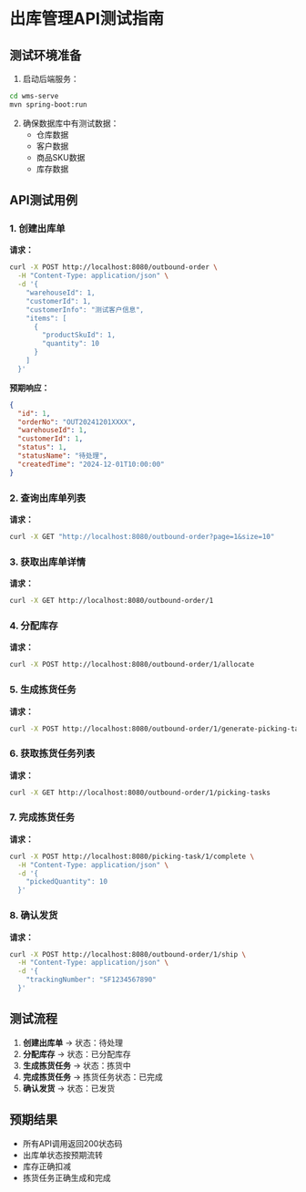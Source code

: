 # 出库管理API测试指南

## 测试环境准备

1. 启动后端服务：
```bash
cd wms-serve
mvn spring-boot:run
```

2. 确保数据库中有测试数据：
   - 仓库数据
   - 客户数据
   - 商品SKU数据
   - 库存数据

## API测试用例

### 1. 创建出库单

**请求：**
```bash
curl -X POST http://localhost:8080/outbound-order \
  -H "Content-Type: application/json" \
  -d '{
    "warehouseId": 1,
    "customerId": 1,
    "customerInfo": "测试客户信息",
    "items": [
      {
        "productSkuId": 1,
        "quantity": 10
      }
    ]
  }'
```

**预期响应：**
```json
{
  "id": 1,
  "orderNo": "OUT20241201XXXX",
  "warehouseId": 1,
  "customerId": 1,
  "status": 1,
  "statusName": "待处理",
  "createdTime": "2024-12-01T10:00:00"
}
```

### 2. 查询出库单列表

**请求：**
```bash
curl -X GET "http://localhost:8080/outbound-order?page=1&size=10"
```

### 3. 获取出库单详情

**请求：**
```bash
curl -X GET http://localhost:8080/outbound-order/1
```

### 4. 分配库存

**请求：**
```bash
curl -X POST http://localhost:8080/outbound-order/1/allocate
```

### 5. 生成拣货任务

**请求：**
```bash
curl -X POST http://localhost:8080/outbound-order/1/generate-picking-tasks
```

### 6. 获取拣货任务列表

**请求：**
```bash
curl -X GET http://localhost:8080/outbound-order/1/picking-tasks
```

### 7. 完成拣货任务

**请求：**
```bash
curl -X POST http://localhost:8080/picking-task/1/complete \
  -H "Content-Type: application/json" \
  -d '{
    "pickedQuantity": 10
  }'
```

### 8. 确认发货

**请求：**
```bash
curl -X POST http://localhost:8080/outbound-order/1/ship \
  -H "Content-Type: application/json" \
  -d '{
    "trackingNumber": "SF1234567890"
  }'
```

## 测试流程

1. **创建出库单** → 状态：待处理
2. **分配库存** → 状态：已分配库存
3. **生成拣货任务** → 状态：拣货中
4. **完成拣货任务** → 拣货任务状态：已完成
5. **确认发货** → 状态：已发货

## 预期结果

- 所有API调用返回200状态码
- 出库单状态按预期流转
- 库存正确扣减
- 拣货任务正确生成和完成
